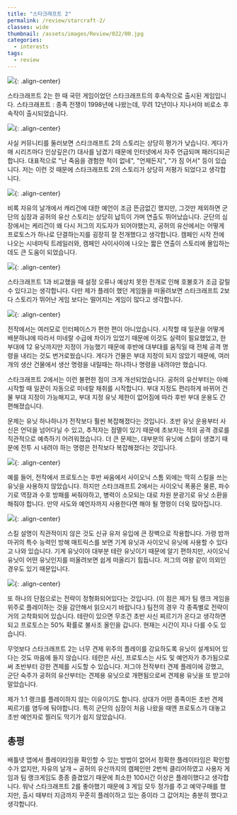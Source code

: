 ```yaml
---
title: "스타크래프트 2"
permalink: /review/starcraft-2/
classes: wide
thumbnail: /assets/images/Review/022/00.jpg
categories:
  - interests
tags:
  - review
---
```


![](/assets/images/Review/022/00.jpg){: .align-center}

스타크래프트 2는 한 때 국민 게임이었던 스타크래프트의 후속작으로 출시된 게임입니다. 스타크래프트 : 종족 전쟁이 1998년에 나왔는데, 무려 12년이나 지나서야 비로소 후속작이 출시되었습니다.

![](/assets/images/Review/022/01.jpg){: .align-center}

사실 커뮤니티를 둘러보면 스타크래프트 2의 스토리는 상당히 평가가 낮습니다. 게다가 매 시리즈마다 인상깊은(?) 대사를 남겼기 때문에 인터넷에서 자주 언급되며 패러디되곤 합니다. 대표적으로 "난 죽음을 경험한 적이 없네", "언제든지", "가 짐 어서" 등이 있습니다. 저는 이런 것 때문에 스타크래프트 2의 스토리가 상당히 저평가 되었다고 생각합니다.

![](/assets/images/Review/022/02.jpg){: .align-center}

비록 자유의 날개에서 캐리건에 대한 예언이 조금 뜬금없긴 했지만, 그것만 제외하면 군단의 심장과 공허의 유산 스토리는 상당히 납득이 가며 연출도 뛰어났습니다. 군단의 심장에서는 케리건이 왜 다시 저그의 지도자가 되어야했는지, 공허의 유산에서는 어떻게 프로토스가 하나로 단결하는지를 굉장히 잘 전개했다고 생각합니다. 캠페인 시작 전에 나오는 시네마틱 트레일러와, 캠페인 사이사이에 나오는 짧은 연출이 스토리에 몰입하는데도 큰 도움이 되었습니다.

![](/assets/images/Review/022/03.jpg){: .align-center}

스타크래프트 1과 비교했을 때 설정 오류나 예상치 못한 전개로 인해 호불호가 조금 갈릴 수 있다고는 생각합니다. 다만 제가 플레이 했던 게임들을 떠올려보면 스타크래프트 2보다 스토리가 뛰어난 게임 보다는 떨어지는 게임이 많다고 생각합니다.

![](/assets/images/Review/022/04.jpg){: .align-center}

전작에서는 여러모로 인터페이스가 편한 편이 아니었습니다. 시작할 때 일꾼을 어떻게 배분하냐에 따라서 미네랄 수급에 차이가 있었기 때문에 이것도 실력이 필요했었고, 한 부대에 12 유닛까지만 지정이 가능했기 때문에 후반에 대부대를 움직일 때 전체 공격 명령을 내리는 것도 번거로웠습니다. 게다가 건물은 부대 지정이 되지 않았기 때문에, 여러 개의 생산 건물에서 생산 명령을 내릴때는 하나하나 명령을 내려야만 했습니다.

스타크래프트 2에서는 이런 불편한 점이 크게 개선되었습니다. 공허의 유산부터는 아예 시작할 때 일꾼이 자동으로 미네랄 채취를 시작합니다. 부대 지정도 편리하게 바뀌어 건물 부대 지정이 가능해지고, 부대 지정 유닛 제한이 없어짐에 따라 후반 부대 운용도 간편해졌습니다.

문제는 유닛 하나하나가 전작보다 훨씬 복잡해졌다는 것입니다. 초반 유닛 운용부터 사신은 언덕을 넘어다닐 수 있고, 추적자는 점멸이 있기 때문에 초보자는 적의 공격 경로를 직관적으로 예측하기 어려워졌습니다. 더 큰 문제는, 대부분의 유닛에 스킬이 생겼기 때문에 전투 시 내려야 하는 명령은 전작보다 복잡해졌다는 것입니다.

![](/assets/images/Review/022/05.gif){: .align-center}

예를 들어, 전작에서 프로토스는 후반 싸움에서 사이오닉 스톰 외에는 딱히 스킬을 쓰는 유닛을 사용하지 않았습니다. 하지만 스타크래프트 2에서는 사이오닉 폭풍은 물론, 파수기로 역장과 수호 방패를 써줘야하고, 병력이 소모되는 대로 차원 분광기로 유닛 소환을 해줘야 합니다. 만약 사도와 예언자까지 사용한다면 해야 될 명령이 더욱 많아집니다.

![](/assets/images/Review/022/06.jpg){: .align-center}

스킬 설명이 직관적이지 않은 것도 신규 유저 유입에 큰 장벽으로 작용합니다. 가령 밤까마귀의 특수 능력인 방해 매트릭스를 보면 기계 유닛과 사이오닉 유닛에 사용할 수 있다고 나와 있습니다. 기계 유닛이야 대부분 테란 유닛이기 때문에 알기 편하지만, 사이오닉 유닛이 어떤 유닛인지를 떠올려보면 쉽게 떠올리기 힘듭니다. 저그의 여왕 같이 의외인 경우도 있기 때문입니다.

![](/assets/images/Review/022/07.jpg){: .align-center}

또 하나의 단점으로는 전략이 정형화되어있다는 것입니다. (이 점은 제가 팀 랭크 게임을 위주로 플레이하는 것을 감안해서 읽으시기 바랍니다.) 팀전의 경우 각 종족별로 전략이 거의 고착화되어 있습니다. 테란이 있으면 무조건 초반 사신 찌르기가 온다고 생각하면 되고 프로토스는 50% 확률로 불사조 올인을 갑니다. 현재는 시간이 지나 다를 수도 있습니다.

무엇보다 스타크래프트 2는 너무 견제 위주의 플레이를 강요하도록 유닛이 설계되어 있다는 것도 마음에 들지 않습니다. 테란은 사신, 프로토스는 사도 및 예언자가 추가됨으로써 초반부터 강한 견제를 시도할 수 있습니다. 저그야 전작부터 견제 플레이에 강했고, 군단 숙주가 공허의 유산부터는 견제용 유닛으로 개편됨으로써 견제용 유닛을 또 받고야 말았습니다.

제가 1:1 랭크를 플레이하지 않는 이유이기도 합니다. 상대가 어떤 종족이든 초반 견제 찌르기를 염두에 둬야합니다. 특히 군단의 심장이 처음 나왔을 때엔 프로토스가 대놓고 초반 예언자로 찔러도 막기가 쉽지 않았습니다.

## 총평

배틀넷 앱에서 플레이타임을 확인할 수 있는 방법이 없어서 정확한 플레이타임은 확인할 수가 없지만, 자유의 날개 ~ 공허의 유산까지의 캠페인만 2번씩 클리어하였고 사용자 게임과 팀 랭크게임도 종종 즐겼었기 때문에 최소한 100시간 이상은 플레이했다고 생각합니다. 워낙 스타크래프트 2를 좋아했기 때문에 3 게임 모두 정가를 주고 예약구매를 했지만, 출시 때부터 지금까지 꾸준히 플레이하고 있는 중이라 그 값어치는 충분히 했다고 생각합니다.